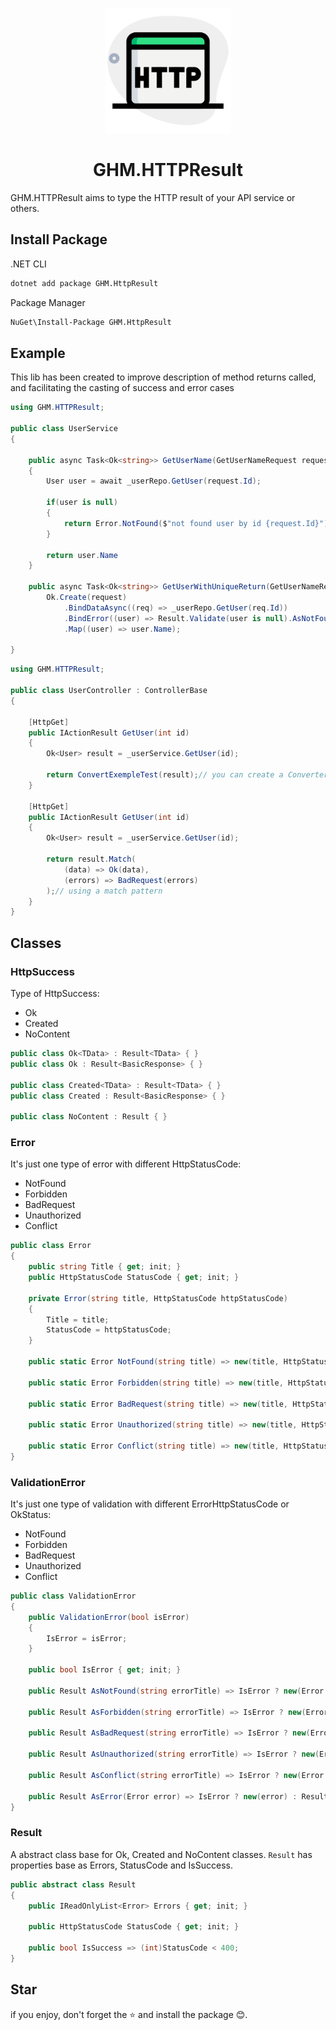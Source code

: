 <p align="center">
<img src="logo.png" alt="logo" width="200px"/>
</p>

<h1 align="center"> GHM.HTTPResult </h1>

GHM.HTTPResult aims to type the HTTP result of your API service or others.

## Install Package

.NET CLI

```sh
dotnet add package GHM.HttpResult
```

Package Manager

```sh
NuGet\Install-Package GHM.HttpResult
```

## Example

This lib has been created to improve description of method returns called, and facilitating the casting of success and error cases

```csharp
using GHM.HTTPResult;

public class UserService
{

    public async Task<Ok<string>> GetUserName(GetUserNameRequest request)
    {
        User user = await _userRepo.GetUser(request.Id);

        if(user is null)
        {
            return Error.NotFound($"not found user by id {request.Id}");
        }

        return user.Name
    }

    public async Task<Ok<string>> GetUserWithUniqueReturn(GetUserNameRequest request) =>
        Ok.Create(request)
            .BindDataAsync((req) => _userRepo.GetUser(req.Id))
            .BindError((user) => Result.Validate(user is null).AsNotFound($"not found user by id {request.Id}"))
            .Map((user) => user.Name);

}

```

```csharp
using GHM.HTTPResult;

public class UserController : ControllerBase
{

    [HttpGet]
    public IActionResult GetUser(int id)
    {
        Ok<User> result = _userService.GetUser(id);

        return ConvertExempleTest(result);// you can create a Converter to change return from Result to Action automatically
    }

    [HttpGet]
    public IActionResult GetUser(int id)
    {
        Ok<User> result = _userService.GetUser(id);

        return result.Match(
            (data) => Ok(data),
            (errors) => BadRequest(errors)
        );// using a match pattern
    }
}

```

## Classes

### HttpSuccess

Type of HttpSuccess:

- Ok
- Created
- NoContent

```csharp
public class Ok<TData> : Result<TData> { }
public class Ok : Result<BasicResponse> { }

public class Created<TData> : Result<TData> { }
public class Created : Result<BasicResponse> { }

public class NoContent : Result { }

```

### Error

It's just one type of error with different HttpStatusCode:

- NotFound
- Forbidden
- BadRequest
- Unauthorized
- Conflict

```csharp
public class Error
{
    public string Title { get; init; }
    public HttpStatusCode StatusCode { get; init; }

    private Error(string title, HttpStatusCode httpStatusCode)
    {
        Title = title;
        StatusCode = httpStatusCode;
    }

    public static Error NotFound(string title) => new(title, HttpStatusCode.NotFound);

    public static Error Forbidden(string title) => new(title, HttpStatusCode.Forbidden);

    public static Error BadRequest(string title) => new(title, HttpStatusCode.BadRequest);

    public static Error Unauthorized(string title) => new(title, HttpStatusCode.Unauthorized);

    public static Error Conflict(string title) => new(title, HttpStatusCode.Conflict);
}

```

### ValidationError

It's just one type of validation with different ErrorHttpStatusCode or OkStatus:

- NotFound
- Forbidden
- BadRequest
- Unauthorized
- Conflict

```csharp
public class ValidationError
{
    public ValidationError(bool isError)
    {
        IsError = isError;
    }

    public bool IsError { get; init; }

    public Result AsNotFound(string errorTitle) => IsError ? new(Error.NotFound(errorTitle)) : Result.Successful;

    public Result AsForbidden(string errorTitle) => IsError ? new(Error.Forbidden(errorTitle)) : Result.Successful;

    public Result AsBadRequest(string errorTitle) => IsError ? new(Error.BadRequest(errorTitle)) : Result.Successful;

    public Result AsUnauthorized(string errorTitle) => IsError ? new(Error.Unauthorized(errorTitle)) : Result.Successful;

    public Result AsConflict(string errorTitle) => IsError ? new(Error.Conflict(errorTitle)) : Result.Successful;

    public Result AsError(Error error) => IsError ? new(error) : Result.Successful;
}
```

### Result

A abstract class base for Ok, Created and NoContent classes.
`Result` has properties base as Errors, StatusCode and IsSuccess.

```csharp
public abstract class Result
{
    public IReadOnlyList<Error> Errors { get; init; }

    public HttpStatusCode StatusCode { get; init; }

    public bool IsSuccess => (int)StatusCode < 400;
}
```

## Star

if you enjoy, don't forget the ⭐ and install the package 😊.

